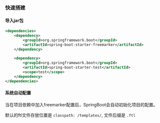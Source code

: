 ### 快速搭建

#### 导入jar包

```xml
<dependencies>
    <dependency>
        <groupId>org.springframework.boot</groupId>
        <artifactId>spring-boot-starter-freemarker</artifactId>
    </dependency>
    
    <dependency>
        <groupId>org.springframework.boot</groupId>
        <artifactId>spring-boot-starter-test</artifactId>
        <scope>test</scope>
    </dependency>
</dependencies>
```

#### 系统自动配置

当在项目依赖中加入freemarker配置后，SpringBoot会自动初始化项目的配置。

默认的ftl文件存放位置是 `classpath: /templates/`, 文件后缀是 `.ftl`



